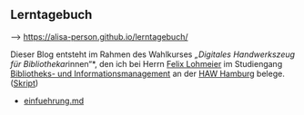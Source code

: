 ## Lerntagebuch

--> https://alisa-person.github.io/lerntagebuch/

Dieser Blog entsteht im Rahmen des Wahlkurses *„Digitales Handwerkszeug für Bibliothekar*innen“*, den ich bei Herrn [Felix Lohmeier](https://felixlohmeier.de/) im Studiengang [Bibliotheks- und Informationsmanagement](https://www.haw-hamburg.de/studium/studiengaenge-a-z/studiengaenge-detail/course/courses/show/bibliotheks-und-informationsmanagement/Studieninteressierte/) an der [HAW Hamburg](https://www.haw-hamburg.de/hochschule/design-medien-und-information/departments/information/) belege. ([Skript](https://github.com/felixlohmeier/digitales-handwerkszeug))

- [einfuehrung.md](./_posts/2019-09-16-einfuehrung.md)
